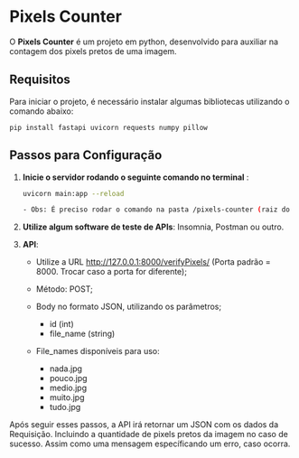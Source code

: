 # Pixels Counter

O **Pixels Counter** é um projeto em python, desenvolvido para auxiliar na contagem dos pixels pretos de uma imagem.

## Requisitos

Para iniciar o projeto, é necessário instalar algumas bibliotecas utilizando o comando abaixo: 

    pip install fastapi uvicorn requests numpy pillow

## Passos para Configuração

1. **Inicie o servidor rodando o seguinte comando no terminal** : 

    ```bash
    uvicorn main:app --reload

    - Obs: É preciso rodar o comando na pasta /pixels-counter (raiz do projeto).

2. **Utilize algum software de teste de APIs**: Insomnia, Postman ou outro.

3. **API**:
    - Utilize a URL http://127.0.0.1:8000/verifyPixels/ (Porta padrão = 8000. Trocar caso a porta for diferente);
    - Método: POST;
    - Body no formato JSON, utilizando os parâmetros;
        - id (int)
        - file_name (string)

    - File_names disponíveis para uso:
        - nada.jpg
        - pouco.jpg 
        - medio.jpg 
        - muito.jpg 
        - tudo.jpg

Após seguir esses passos, a API irá retornar um JSON com os dados da Requisição. 
Incluindo a quantidade de pixels pretos da imagem no caso de sucesso. 
Assim como uma mensagem específicando um erro, caso ocorra.
